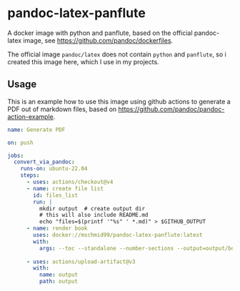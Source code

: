 # pandoc-latex-panflute

A docker image with python and panflute, based on the official pandoc-latex image, see https://github.com/pandoc/dockerfiles.

The official image `pandoc/latex` does not contain `python` and `panflute`, so i created this image here, which I use in my projects.

## Usage

This is an example how to use this image using github actions to generate a PDF out of markdown files, based on https://github.com/pandoc/pandoc-action-example.

``` yaml
name: Generate PDF

on: push

jobs:
  convert_via_pandoc:
    runs-on: ubuntu-22.04
    steps:
      - uses: actions/checkout@v4
      - name: create file list
        id: files_list
        run: |
          mkdir output  # create output dir
          # this will also include README.md
          echo "files=$(printf '"%s" ' *.md)" > $GITHUB_OUTPUT
      - name: render book
        uses: docker://mschmid99/pandoc-latex-panflute:latest
        with:
          args: --toc --standalone --number-sections --output=output/book.pdf ${{ steps.files_list.outputs.files }} --bibliography ./bibliography.bib --csl=springer-basic-brackets.csl --filter ./panflute-filter-to-modify-document.py
    
      - uses: actions/upload-artifact@v3
        with:
          name: output
          path: output
```
